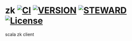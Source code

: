 # zk [![CI][ciImg]][ciLink] [![VERSION][versionImg]][versionLink] [![STEWARD][stewardImg]][stewardLink] [![License][licenseImg]][licenseLink]

scala zk client

[ciImg]: https://github.com/zhaihao/zk/actions/workflows/scala.yml/badge.svg
[ciLink]: https://github.com/zhaihao/zk/actions

[versionImg]: https://img.shields.io/github/v/tag/zhaihao/zk?label=version
[versionLink]: https://github.com/zhaihao/zk/packages

[stewardImg]: https://img.shields.io/badge/Scala_Steward-helping-blueviolet.svg?style=flat&logo=data:image/png;base64,iVBORw0KGgoAAAANSUhEUgAAAA4AAAAQCAMAAAARSr4IAAAAVFBMVEUAAACHjojlOy5NWlrKzcYRKjGFjIbp293YycuLa3pYY2LSqql4f3pCUFTgSjNodYRmcXUsPD/NTTbjRS+2jomhgnzNc223cGvZS0HaSD0XLjbaSjElhIr+AAAAAXRSTlMAQObYZgAAAHlJREFUCNdNyosOwyAIhWHAQS1Vt7a77/3fcxxdmv0xwmckutAR1nkm4ggbyEcg/wWmlGLDAA3oL50xi6fk5ffZ3E2E3QfZDCcCN2YtbEWZt+Drc6u6rlqv7Uk0LdKqqr5rk2UCRXOk0vmQKGfc94nOJyQjouF9H/wCc9gECEYfONoAAAAASUVORK5CYII=
[stewardLink]: https://scala-steward.org

[licenseImg]: https://img.shields.io/badge/License-MPL%202.0-green.svg
[licenseLink]: LICENSE